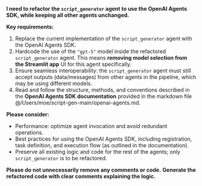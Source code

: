 
**I need to refactor the `script_generator` agent to use the OpenAI Agents SDK, while keeping all other agents unchanged.**

**Key requirements:**

1. Replace the current implementation of the `script_generator` agent with the OpenAI Agents SDK.
2. Hardcode the use of the `"gpt-5"` model inside the refactored `script_generator` agent. This means **removing model selection from the Streamlit app** UI for this agent specifically.
3. Ensure seamless interoperability: the `script_generator` agent must still accept outputs (data/messages) from other agents in the pipeline, which may be using different models.
4. Read and follow the structure, methods, and conventions described in the **OpenAI Agents SDK documentation** provided in the markdown file @/Users/moe/script-gen-main/openai-agents.md.

**Please consider:**

* Performance: optimize agent invocation and avoid redundant operations.
* Best practices for using the OpenAI Agents SDK, including registration, task definition, and execution flow (as outlined in the documentation).
* Preserve all existing logic and code for the rest of the agents; only `script_generator` is to be refactored.

**Please do not unnecessarily remove any comments or code.**
**Generate the refactored code with clear comments explaining the logic.**


